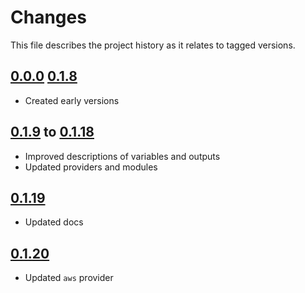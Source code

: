 # Changes
This file describes the project history as it relates to tagged versions.

## [0.0.0](.) [0.1.8](.)
- Created early versions

## [0.1.9](.) to [0.1.18](.)
- Improved descriptions of variables and outputs
- Updated providers and modules

## [0.1.19](.)
- Updated docs

## [0.1.20](.)
- Updated `aws` provider
